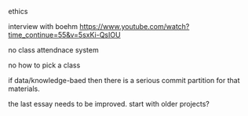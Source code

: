 ethics

interview with boehm https://www.youtube.com/watch?time_continue=55&v=5sxKi-QsIOU

no class attendnace system

no how to pick a class

if data/knowledge-baed then there  is a serious commit partition for that materials.

the last essay needs to be improved. start with older projects?


